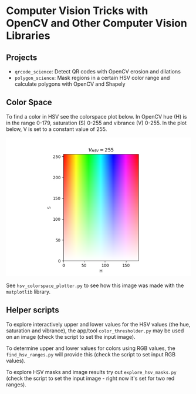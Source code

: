 # Computer Vision Tricks with OpenCV and Other Computer Vision Libraries

## Projects

- `qrcode_science`:  Detect QR codes with OpenCV erosion and dilations
- `polygon_science`:  Mask regions in a certain HSV color range and calculate polygons with OpenCV and Shapely

## Color Space

To find a color in HSV see the colorspace plot below.  In OpenCV hue (H) is in the range 0-179, saturation (S) 0-255 and vibrance (V) 0-255.  In the plot below, V is set to a constant value of 255.

![HSV color space chart](assets/hsv_chart.png)

See `hsv_colorspace_plotter.py` to see how this image was made with the `matplotlib` library.

## Helper scripts

To explore interactively upper and lower values for the HSV values (the hue, saturation and vibrance), the app/tool `color_thresholder.py` may be used on an image (check the script to set the input image).

To determine upper and lower values for colors using RGB values, the `find_hsv_ranges.py` will provide this (check the script to set input RGB values).

To explore HSV masks and image results try out `explore_hsv_masks.py` (check the script to set the input image - right now it's set for two red ranges).
